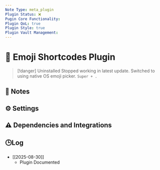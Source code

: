 ```yaml
---
Note Type: meta_plugin
Plugin Status: ❌
Pugin Core Functionality:
Plugin QoL: true
Plugin Style: true
Plugin Vault Management:
---
```

# 🔌 Emoji Shortcodes Plugin

> [!danger] Uninstalled
> Stopped working in latest update. Switched to using native OS emoji picker. `Super + .`

## 📝 Notes

## ⚙️ Settings

## ⚠️ Dependencies and Integrations

## 🕒Log

- [[2025-08-30]]
	- Plugin Documented
